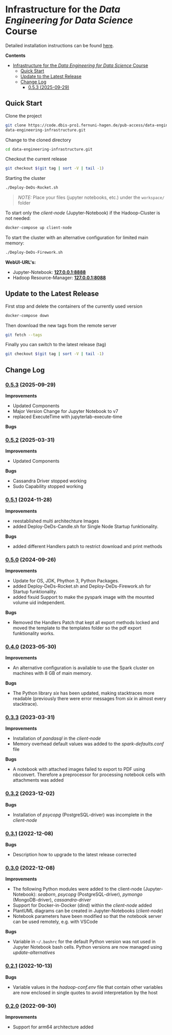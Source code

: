 # Infrastructure for the *Data Engineering for Data Science* Course

Detailed installation instructions can be found [here](https://dbis.pages.dbis-pro1.fernuni-hagen.de/docker-hadoop-cluster/).


**Contents**

- [Infrastructure for the *Data Engineering for Data Science* Course](#infrastructure-for-the-data-engineering-for-data-science-course)
  - [Quick Start](#quick-start)
  - [Update to the Latest Release](#update-to-the-latest-release)
  - [Change Log](#change-log)
    - [0.5.3 (2025-09-29)](#053-2025-09-29)



## Quick Start

Clone the project

```bash
git clone https://code.dbis-pro1.fernuni-hagen.de/pub-access/data-engineering-infrastructure.git \
data-engineering-infrastructure.git
```

Change to the cloned directory

```bash
cd data-engineering-infrastructure.git 
```

Checkout the current release

```bash
git checkout $(git tag | sort -V | tail -1)
```

Starting the cluster 

```bash 
./Deploy-DeDs-Rocket.sh
```

> *NOTE:* Place your files (jupyter notebooks, etc.) under the `workspace/` folder


To start only the *client-node* (Jupyter-Notebook) if the Hadoop-Cluster is not needed:

```bash
docker-compose up client-node
```

To start the cluster with an alternative configuration for limited main memory:

```bash
./Deploy-DeDs-Firework.sh
```

**WebUI-URL's:**

- Jupyter-Notebook: [**127.0.0.1:8888**](http://127.0.0.1:8888)
- Hadoop Resource-Manager: [**127.0.0.1:8088**](http://127.0.0.1:8088)


## Update to the Latest Release

First stop and delete the containers of the currently used version

```bash
docker-compose down
```

Then download the new tags from the remote server

```bash
git fetch --tags
```

Finally you can switch to the latest release (tag)

```bash
git checkout $(git tag | sort -V | tail -1)
```




## Change Log
### [0.5.3](https://code.dbis-pro1.fernuni-hagen.de/pub-access/data-engineering-infrastructure/-/tree/v0.5.3) (2025-09-29)

**Improvements**

- Updated Components
- Major Version Change for Jupyter Notebook to v7 
- replaced ExecuteTime with jupyterlab-execute-time 

**Bugs**

### [0.5.2](https://code.dbis-pro1.fernuni-hagen.de/pub-access/data-engineering-infrastructure/-/tree/v0.5.2) (2025-03-31)

**Improvements**

- Updated Components

**Bugs** 

- Cassandra Driver stopped working 
- Sudo Capability stopped working 

### [0.5.1](https://code.dbis-pro1.fernuni-hagen.de/pub-access/data-engineering-infrastructure/-/tree/v0.5.1) (2024-11-28)

**Improvements**

- reestablished multi architechture Images
- added Deploy-DeDs-Candle.sh for Single Node Startup funktionality.

**Bugs** 

- added different Handlers patch to restrict download and print methods

### [0.5.0](https://code.dbis-pro1.fernuni-hagen.de/pub-access/data-engineering-infrastructure/-/tree/v0.5.0) (2024-09-26)

**Improvements**

- Update for OS, JDK, Phython 3, Python Packages.
- added Deploy-DeDs-Rocket.sh and Deploy-DeDs-Firework.sh for Startup funktionality.
- added fixuid Support to make the pyspark image with the mounted volume uid independent.

**Bugs**

- Removed the Handlers Patch that kept all export methods locked and moved the template to the templates folder so the pdf export funktionality works.

### [0.4.0](https://code.dbis-pro1.fernuni-hagen.de/pub-access/data-engineering-infrastructure/-/tree/v0.4.0) (2023-05-30)

**Improvements**

- An alternative configuration is available to use the Spark cluster on machines with 8 GB of main memory.

**Bugs**

- The Python library *six* has been updated, making stacktraces more readable (previously there were error messages from *six* in almost every stacktrace).




### [0.3.3](https://code.dbis-pro1.fernuni-hagen.de/pub-access/data-engineering-infrastructure/-/tree/v0.3.3) (2023-03-31)

**Improvements**

- Installation of *pandasql* in the *client-node*
- Memory overhead default values was added to the *spark-defaults.conf* file

**Bugs**

- A notebook with attached images failed to export to PDF using nbconvert. Therefore a preprocessor for processing notebook cells with attachments was added




### [0.3.2](https://code.dbis-pro1.fernuni-hagen.de/pub-access/data-engineering-infrastructure/-/tree/v0.3.2) (2023-12-02)

**Bugs**

- Installation of *psycopg* (PostgreSQL-driver) was incomplete in the *client-node*




### [0.3.1](https://code.dbis-pro1.fernuni-hagen.de/pub-access/data-engineering-infrastructure/-/tree/v0.3.1) (2022-12-08)

**Bugs**

- Description how to upgrade to the latest release corrected




### [0.3.0](https://code.dbis-pro1.fernuni-hagen.de/pub-access/data-engineering-infrastructure/-/tree/v0.3.0) (2022-12-08)

**Improvements**

- The following Python modules were added to the client-node (Jupyter-Notebook): *seaborn*, *psycopg* (PostgreSQL-driver), *pymongo* (MongoDB-driver), *cassandra-driver*
- Support for Docker-in-Docker (dind) within the *client-node* added
- PlantUML diagrams can be created in Jupyter-Notebooks (*client-node*)
- Notebook parameters have been modified so that the notebook server can be used remotely, e.g. with VSCode

**Bugs**

- Variable in `~/.bashrc` for the default Python version was not used in Jupyter Notebook bash cells. Python versions are now managed using *update-alternatives*




### [0.2.1](https://code.dbis-pro1.fernuni-hagen.de/pub-access/data-engineering-infrastructure/-/tree/v0.2.1) (2022-10-13)

**Bugs**

-  Variable values in the *hadoop-conf.env* file that contain other variables are now enclosed in single quotes to avoid interpretation by the host




### [0.2.0](https://code.dbis-pro1.fernuni-hagen.de/pub-access/data-engineering-infrastructure/-/tree/v0.2.0) (2022-09-30)

**Improvements**

- Support for arm64 architecture added
